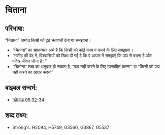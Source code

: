 # चिताना #

## परिभाषा: ##

“चिताना” अर्थात किसी को दृढ़ चेतावनी देना या समझाना।

* “चिताना” का सामान्यतः अर्थ है कि किसी को कोई काम न करने के लिए समझाना।
* “मसीह की देह में, विश्वासियों को शिक्षा दी गई है कि वे आपस में समझाएं कि पाप से बचना है और पवित्र जीवन जीना है।”
* “चिताना” शब्द का अनुवाद हो सकता है, “पाप नहीं करने के लिए उत्साहित करना” या “किसी को पाप नही करने का आग्रह करना”

## बाइबल सन्दर्भ: ##

* [नहेम्याह 09:32-34](rc://hi/tn/help/neh/09/32)

## शब्द तथ्य: ##

* Strong's: H2094, H5749, G3560, G3867, G5537
